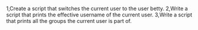 1,Create a script that switches the current user to the user betty.
2,Write a script that prints the effective username of the current user.
3,Write a script that prints all the groups the current user is part of.
